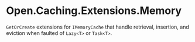 ﻿# Open.Caching.Extensions.Memory

`GetOrCreate` extensions for `IMemoryCache` that handle retrieval, insertion, and eviction when faulted of `Lazy<T>` or `Task<T>`.